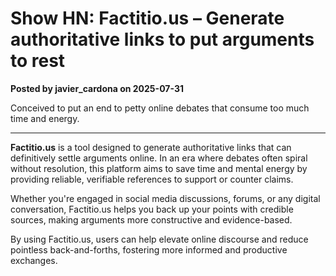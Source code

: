 # Show HN: Factitio.us – Generate authoritative links to put arguments to rest

**Posted by javier_cardona on 2025-07-31**

Conceived to put an end to petty online debates that consume too much time and energy.

---

**Factitio.us** is a tool designed to generate authoritative links that can definitively settle arguments online. In an era where debates often spiral without resolution, this platform aims to save time and mental energy by providing reliable, verifiable references to support or counter claims.

Whether you're engaged in social media discussions, forums, or any digital conversation, Factitio.us helps you back up your points with credible sources, making arguments more constructive and evidence-based.

By using Factitio.us, users can help elevate online discourse and reduce pointless back-and-forths, fostering more informed and productive exchanges.